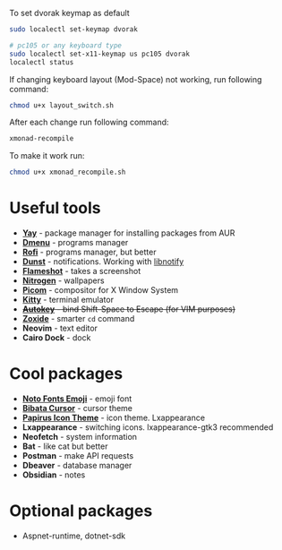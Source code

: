 To set dvorak keymap as default
```sh
sudo localectl set-keymap dvorak

# pc105 or any keyboard type
sudo localectl set-x11-keymap us pc105 dvorak
localectl status
```

If changing keyboard layout (Mod-Space) not working, run following command:
```sh
chmod u+x layout_switch.sh
```

After each change run following command:
```sh
xmonad-recompile
```

To make it work run:
```sh
chmod u+x xmonad_recompile.sh
```

# Useful tools
* **[Yay](https://github.com/Jguer/yay)** - package manager for installing packages from AUR
* **[Dmenu](https://wiki.archlinux.org/title/dmenu)** - programs manager
* **[Rofi](https://github.com/davatorium/rofi)** - programs manager, but better
* **[Dunst](https://wiki.archlinux.org/title/Dunst)** - notifications. Working with [libnotify](https://archlinux.org/packages/extra/x86_64/libnotify/)
* **[Flameshot](https://flameshot.org/)** - takes a screenshot
* **[Nitrogen](https://wiki.archlinux.org/title/nitrogen)** - wallpapers
* **[Picom](https://github.com/yshui/picom)** - compositor for X Window System
* **[Kitty](https://sw.kovidgoyal.net/kitty/)** - terminal emulator
* ~~**[Autokey](https://github.com/autokey/autokey)** - bind Shift-Space to Escape (for VIM purposes)~~
* **[Zoxide](https://github.com/ajeetdsouza/zoxide)** - smarter `cd` command
* **Neovim** - text editor
* **Cairo Dock** - dock

# Cool packages
* **[Noto Fonts Emoji](https://archlinux.org/packages/extra/any/noto-fonts-emoji/)** - emoji font
* **[Bibata Cursor](https://github.com/ful1e5/Bibata_Cursor)** - cursor theme
* **[Papirus Icon Theme](https://github.com/PapirusDevelopmentTeam/papirus-icon-theme)** - icon theme. Lxappearance
* **Lxappearance** - switching icons. lxappearance-gtk3 recommended
* **Neofetch** - system information
* **Bat** - like cat but better
* **Postman** - make API requests
* **Dbeaver** - database manager
* **Obsidian** - notes

# Optional packages
* Aspnet-runtime, dotnet-sdk

